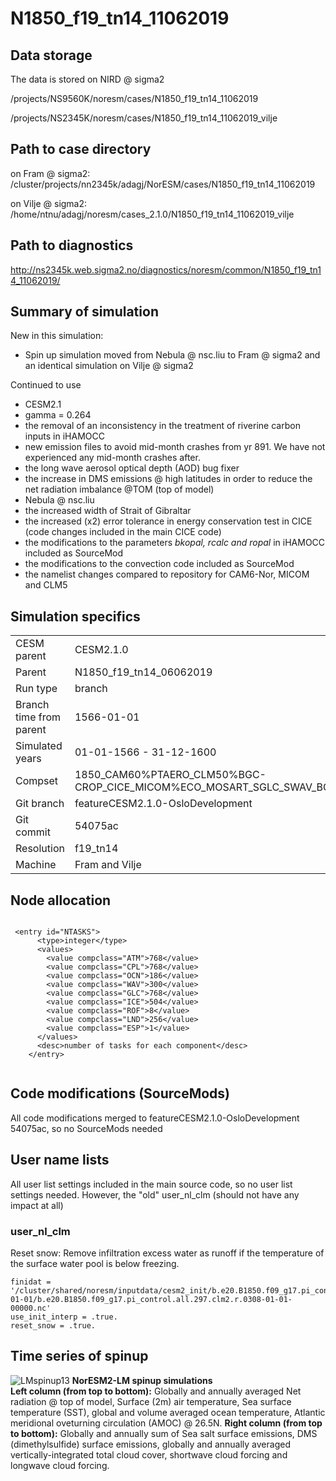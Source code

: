 # N1850_f19_tn14_11062019

## Data storage
The data is stored on NIRD @ sigma2

/projects/NS9560K/noresm/cases/N1850_f19_tn14_11062019

/projects/NS2345K/noresm/cases/N1850_f19_tn14_11062019_vilje

## Path to case directory

on Fram @ sigma2: /cluster/projects/nn2345k/adagj/NorESM/cases/N1850_f19_tn14_11062019

on Vilje @ sigma2: /home/ntnu/adagj/noresm/cases_2.1.0/N1850_f19_tn14_11062019_vilje

## Path to diagnostics

http://ns2345k.web.sigma2.no/diagnostics/noresm/common/N1850_f19_tn14_11062019/


## Summary of simulation

New in this simulation: 
-  Spin up simulation moved from Nebula @ nsc.liu to Fram @ sigma2 and an identical simulation on Vilje @ sigma2


Continued to use
-  CESM2.1
-  gamma = 0.264
-  the removal of an inconsistency in the treatment of riverine carbon inputs in iHAMOCC
-  new emission files to avoid mid-month crashes from yr 891. We have not experienced any mid-month crashes after.
-  the long wave aerosol optical depth (AOD) bug fixer
-  the increase in DMS emissions @ high latitudes in order to reduce the net radiation imbalance @TOM (top of model)
-  Nebula @ nsc.liu
-  the increased width of Strait of Gibraltar
-  the increased (x2) error tolerance in energy conservation test in CICE (code changes included in the main CICE code)
-  the modifications to the parameters *bkopal, rcalc and ropal* in iHAMOCC  included as SourceMod 
-  the modifications to the convection code included as SourceMod 
-  the namelist changes compared to repository for CAM6-Nor, MICOM and CLM5

## Simulation specifics

|  |  |  
| --- | :--- | 
| CESM parent| CESM2.1.0  | 
| Parent |   N1850_f19_tn14_06062019  |
| Run type  | branch |
| Branch time from parent | 1566-01-01 |
| Simulated years | 01-01-1566 - 31-12-1600 |   
| Compset | 1850_CAM60%PTAERO_CLM50%BGC-CROP_CICE_MICOM%ECO_MOSART_SGLC_SWAV_BGC%BDRDDMS |
| Git branch | featureCESM2.1.0-OsloDevelopment |
| Git commit | 54075ac  |
| Resolution | f19_tn14 |
| Machine  |  Fram and Vilje  |

## Node allocation

```

 <entry id="NTASKS">
      <type>integer</type>
      <values>
        <value compclass="ATM">768</value>
        <value compclass="CPL">768</value>
        <value compclass="OCN">186</value>
        <value compclass="WAV">300</value>
        <value compclass="GLC">768</value>
        <value compclass="ICE">504</value>
        <value compclass="ROF">8</value>
        <value compclass="LND">256</value>
        <value compclass="ESP">1</value>
      </values>
      <desc>number of tasks for each component</desc>
    </entry>


```

## Code modifications (SourceMods)
All code modifications merged to featureCESM2.1.0-OsloDevelopment 54075ac, so no SourceMods needed

## User name lists
All user list settings included in the main source code, so no user list settings needed. 
However, the "old" user_nl_clm (should not have any impact at all)

### user_nl_clm

Reset snow: Remove infiltration excess water as runoff if the temperature of the surface water pool is below freezing. 

```
finidat = '/cluster/shared/noresm/inputdata/cesm2_init/b.e20.B1850.f09_g17.pi_control.all.297/0308-01-01/b.e20.B1850.f09_g17.pi_control.all.297.clm2.r.0308-01-01-00000.nc'
use_init_interp = .true.
reset_snow = .true.
```

## Time series of spinup

![LMspinup13](images/spinup13.png)
**NorESM2-LM spinup simulations**  
**Left column (from top to bottom):** Globally and annually averaged Net radiation @ top of model, Surface (2m) air temperature, Sea surface temperature (SST), global and volume averaged ocean temperature, Atlantic meridional oveturning circulation (AMOC) @ 26.5N. **Right column (from top to bottom):** Globally and annually sum of Sea salt surface emissions, DMS (dimethylsulfide) surface emissions, globally and annually averaged vertically-integrated total cloud cover, shortwave cloud forcing and longwave cloud forcing.

<!--
:::{figure-md} spinup13
<img src="images/spinup13.png" alt="NorESM2-LM spinup simulations" style="width:120%">

**NorESM2-LM spinup simulations**  
**Left column (from top to bottom):** Globally and annually averaged Net radiation @ top of model, Surface (2m) air temperature, Sea surface temperature (SST), global and volume averaged ocean temperature, Atlantic meridional oveturning circulation (AMOC) @ 26.5N. **Right column (from top to bottom):** Globally and annually sum of Sea salt surface emissions, DMS (dimethylsulfide) surface emissions, globally and annually averaged vertically-integrated total cloud cover, shortwave cloud forcing and longwave cloud forcing.
:::
-->
